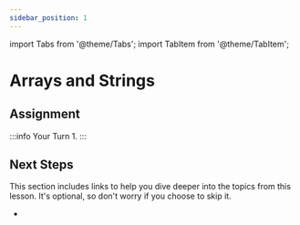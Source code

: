 ```yaml
---
sidebar_position: 1
---
```


import Tabs from '@theme/Tabs';
import TabItem from '@theme/TabItem';

# Arrays and Strings

## Assignment 

:::info Your Turn
1. 
:::

## Next Steps

This section includes links to help you dive deeper into the topics from this lesson. It's optional, so don't worry if you choose to skip it.

- 